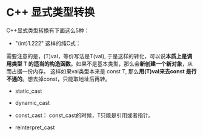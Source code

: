# C++ 显式类型转换

C++显式类型转换有下面这么5种：

- "(int)1.222" 这样的纯C式：
  
需要注意的是，(T)val，等价写法是T(val), 于是这样的转化，可以说**本质上是调用类型 T 的适当的构造函数**。如果不是基本类型，那么会**新创建一个新对象**，从而占据一份内存。
这样如果val类型本来是 const T, 那么**用(T)val来去const 是行不通的**。想去掉const，只能取地址后再转。

- static_cast

- dynamic_cast

- const_cast：
const_cast的时候，T只能是引用或者指针。

- reinterpret_cast
